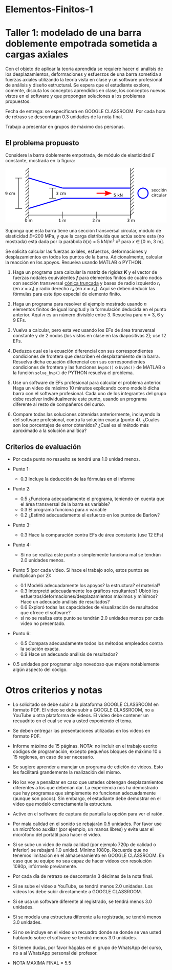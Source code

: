 # Elementos-Finitos-1
# Taller 1: modelado de una barra doblemente empotrada sometida a cargas axiales
Con el objeto de aplicar la teoría aprendida se requiere hacer el análisis de los desplazamientos, deformaciones y esfuerzos de una barra sometida a fuerzas axiales utilizando la teoría vista en clase y  un software profesional de análisis y diseño estructural. Se espera que el estudiante explore, comente, discuta los conceptos aprendidos en clase, los conceptos nuevos vistos en el software y que propongan soluciones a los problemas propuestos.

Fecha de entrega: se especificará en GOOGLE CLASSROOM. Por cada hora de retraso se descontarán 0.3 unidades de la nota final.

Trabajo a presentar en grupos de máximo dos personas.

## El problema propuesto
Considere la barra doblemente empotrada, de módulo de elasticidad *E* constante, mostrada en la figura:

![](figs/barra_sec_variable.svg)

Suponga que esta barra tiene una sección transversal circular, módulo de elasticidad *E*=200 MPa, y que la carga distribuida que actúa sobre esta (no mostrada) está dada por la parábola *b*(*x*) = 5 kN/m³ *x*² para *x* ∈ [0 m, 3 m].

Se solicita calcular las fuerzas axiales, esfuerzos, deformaciones y desplazamientos en todos los puntos de la barra. Adicionalmente, calcular la reacción en los apoyos. Resuelva usando MATLAB o PYTHON.

1. Haga un programa para calcular la matriz de rigidez ***K*** y el vector de fuerzas nodales equivalentes ***f*** para elementos finitos de cuatro nodos con sección transversal [cónica truncada](http://es.wikipedia.org/wiki/Tronco_de_cono) y bases de radio izquierdo *r*₁ (en *x* = *x*₁) y radio derecho *r*₄ (en *x* = *x*₄). Aquí se deben deducir las fórmulas para este tipo especial de elemento finito.

2. Haga un programa para resolver el ejemplo mostrado usando *n* elementos finitos de igual longitud y la formulación deducida en el punto anterior. Aquí *n* es un número divisible entre 3. Resuelva para *n* = 3, 6 y 9 EFs.

3. Vuelva a calcular, pero esta vez usando los EFs de área transversal constante y de 2 nodos (los vistos en clase en las diapositivas 2); use 12 EFs.

4. Deduzca cual es la ecuación diferencial con sus correspondientes condiciones de frontera que describen el desplazamiento de la barra. Resuelva dicha ecuación diferencial con sus correspondientes condiciones de frontera y las funciones `bvp4c()` o `bvp5c()` de MATLAB o la función `solve_bvp()` de PYTHON resuelva el problema.

5. Use un software de EFs profesional para calcular el problema anterior. Haga un video de máximo 10 minutos explicando como modeló dicha barra con el software profesional. Cada uno de los integrantes del grupo debe resolver individualmente este punto, usando un programa diferente al resto de compañeros del curso.

6. Compare todas las soluciones obtenidas anteriormente, incluyendo la del software profesional, contra la solución exacta (punto 4). ¿Cuales son los porcentajes de error obtenidos? ¿Cual es el método más aproximado a la solución analítica?

## Criterios de evaluación
* Por cada punto no resuelto se tendrá una 1.0 unidad menos.

* Punto 1:    
   - 0.3 Incluye la deducción de las fórmulas en el informe

* Punto 2: 
   - 0.5 ¿Funciona adecuadamente el programa, teniendo en cuenta que el área transversal de la barra es variable?
   - 0.3 El programa funciona para *n* variable
   - 0.2 ¿Estimó adecuadamente el esfuerzo en los puntos de Barlow?

* Punto 3: 
   - 0.3 Hace la comparación contra EFs de área constante (use 12 EFs)

* Punto 4:
  - Si no se realiza este punto o simplemente funciona mal se tendrán 2.0 unidades menos.

* Punto 5 (por cada video. Si hace el trabajo solo, estos puntos se multiplican por 2):
  - 0.1 Modeló adecuadamente los apoyos? la estructura? el material?
  - 0.3 Interpretó adecuadamente los gráficos resultantes? Ubicó los esfuerzos/deformaciones/desplazamientos máximos y mínimos? Hace un adecuado análisis de resultados?
  - 0.6 Exploró todas las capacidades de visualización de resultados que ofrece el software?  
  - si no se realiza este punto se tendrán 2.0 unidades menos por cada video no presentado.

* Punto 6:
  - 0.5 Compara adecuadamente todos los métodos empleados contra la solución exacta.
  - 0.9 Hace un adecuado análisis de resultados?

* 0.5 unidades por programar algo novedoso que mejore notablemente algún aspecto del código.

# Otros criterios y notas
* Lo solicitado se debe subir a la plataforma GOOGLE CLASSROOM en formato PDF. El video se debe subir a GOOGLE CLASSROOM, no a YouTube u otra plataforma de videos. El video debe contener un recuadrito en el cual se vea a usted exponiendo el tema.

* Se deben entregar las presentaciones utilizadas en los videos en formato PDF.

* Informe máximo de 15 páginas. NOTA: no incluir en el trabajo escrito códigos de programación, excepto pequeños bloques de máximo 10 o 15 reglones, en caso de ser necesario.

* Se sugiere aprender a manejar un programa de edición de videos. Esto les facilitará grandemente la realización del mismo.

* No los voy a penalizar en caso que ustedes obtengan desplazamientos diferentes a los que deberían dar. La experiencia nos ha demostrado que hay programas que simplemente no funcionan adecuadamente (aunque son pocos). Sin embargo, el estudiante debe demostrar en el video que modeló correctamente la estructura.

* Active en el software de captura de pantalla la opción para ver el ratón.

* Por mala calidad en el sonido se rebajarán 0.5 unidades. Por favor use un micrófono auxiliar (por ejemplo, un manos libres) y evite usar el micrófono del portátil para hacer el video.

* Si se sube un video de mala calidad (por ejemplo 720p de calidad o inferior) se rebajará 1.0 unidad. Mínimo 1080p. Recuerde que no tenemos limitación en el almacenamiento en GOOGLE CLASSROOM. En caso que su equipo no sea capaz de hacer videos con resolución 1080p, infórmelo previamente.

* Por cada día de retrazo se descontarán 3 décimas de la nota final.

* Si se sube el video a YouTube, se tendrá menos 2.0 unidades. Los videos los debe subir directamente a GOOGLE CLASSROOM.

* Si se usa un software diferente al registrado, se tendrá menos 3.0 unidades.

* Si se modela una estructura diferente a la registrada, se tendrá menos 3.0 unidades.

* Si no se incluye en el video un recuadro donde se donde se vea usted hablando sobre el software se tendrá menos 3.0 unidades.

* Si tienen dudas, por favor hágalas en el grupo de WhatsApp del curso, no a al WhatsApp personal del profesor.

* NOTA MAXIMA FINAL = 5.5
